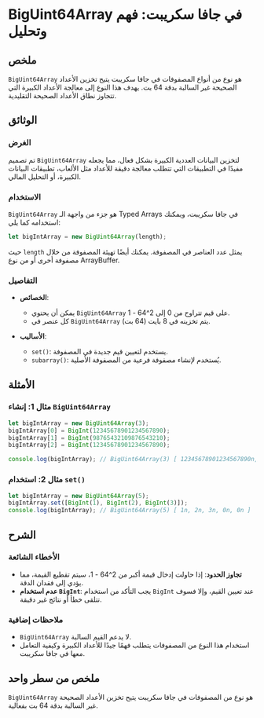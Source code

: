 <!--
Meta Description: # BigUint64Array في جافا سكريبت: فهم وتحليل ## ملخص `BigUint64Array` هو نوع من أنواع المصفوفات في جافا سكريبت يتيح تخزين الأعداد الصحيحة غير السالبة ب...
Meta Keywords: biguint64array, bigintarray, bigint, جافا, سكريبت
-->

# BigUint64Array في جافا سكريبت: فهم وتحليل

## ملخص
`BigUint64Array` هو نوع من أنواع المصفوفات في جافا سكريبت يتيح تخزين الأعداد الصحيحة غير السالبة بدقة 64 بت. يهدف هذا النوع إلى معالجة الأعداد الكبيرة التي تتجاوز نطاق الأعداد الصحيحة التقليدية.

## الوثائق
### الغرض
تم تصميم `BigUint64Array` لتخزين البيانات العددية الكبيرة بشكل فعال، مما يجعله مفيدًا في التطبيقات التي تتطلب معالجة دقيقة للأعداد مثل الألعاب، تطبيقات البيانات الكبيرة، أو التحليل المالي.

### الاستخدام
`BigUint64Array` هو جزء من واجهة الـ Typed Arrays في جافا سكريبت، ويمكنك استخدامه كما يلي:

```javascript
let bigIntArray = new BigUint64Array(length);
```

حيث `length` يمثل عدد العناصر في المصفوفة. يمكنك أيضًا تهيئة المصفوفة من خلال مصفوفة أخرى أو من نوع ArrayBuffer.

### التفاصيل
- **الخصائص**:
  - يمكن أن يحتوي `BigUint64Array` على قيم تتراوح من 0 إلى 2^64 - 1.
  - كل عنصر في `BigUint64Array` يتم تخزينه في 8 بايت (64 بت).
  
- **الأساليب**:
  - `set()`: يستخدم لتعيين قيم جديدة في المصفوفة.
  - `subarray()`: يُستخدم لإنشاء مصفوفة فرعية من المصفوفة الأصلية.

## الأمثلة
### مثال 1: إنشاء `BigUint64Array`
```javascript
let bigIntArray = new BigUint64Array(3);
bigIntArray[0] = BigInt(12345678901234567890);
bigIntArray[1] = BigInt(98765432109876543210);
bigIntArray[2] = BigInt(12345678901234567890);

console.log(bigIntArray); // BigUint64Array(3) [ 12345678901234567890n, 98765432109876543210n, 12345678901234567890n ]
```

### مثال 2: استخدام `set()`
```javascript
let bigIntArray = new BigUint64Array(5);
bigIntArray.set([BigInt(1), BigInt(2), BigInt(3)]);
console.log(bigIntArray); // BigUint64Array(5) [ 1n, 2n, 3n, 0n, 0n ]
```

## الشرح
### الأخطاء الشائعة
- **تجاوز الحدود**: إذا حاولت إدخال قيمة أكبر من 2^64 - 1، سيتم تقطيع القيمة، مما يؤدي إلى فقدان الدقة.
- **عدم استخدام `BigInt`**: يجب التأكد من استخدام `BigInt` عند تعيين القيم، وإلا فسوف تتلقى خطأ أو نتائج غير دقيقة.

### ملاحظات إضافية
- `BigUint64Array` لا يدعم القيم السالبة.
- استخدام هذا النوع من المصفوفات يتطلب فهمًا جيدًا للأعداد الكبيرة وكيفية التعامل معها في جافا سكريبت.

## ملخص من سطر واحد
`BigUint64Array` هو نوع من المصفوفات في جافا سكريبت يتيح تخزين الأعداد الصحيحة غير السالبة بدقة 64 بت بفعالية.